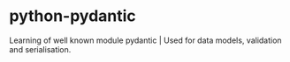 # python-pydantic
Learning of well known module pydantic | Used for data models, validation and serialisation.
